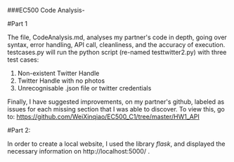 ###EC500 Code Analysis-

   #Part 1
    
The file, CodeAnalysis.md, analyses my partner's code in depth, going over syntax, error handling, API call, cleanliness, and the accuracy of execution.
testcases.py will run the python script (re-named testtwitter2.py) with three test cases: 
  1. Non-existent Twitter Handle
  2. Twitter Handle with no photos
  3. Unrecognisable .json file or twitter credentials
  
Finally, I have suggested improvements, on my partner's github, labeled as issues for each missing section that I was able to discover. To view this, go to: https://github.com/WeiXinqiao/EC500_C1/tree/master/HW1_API


   #Part 2:
    
In order to create a local website, I used the library *flask*, and displayed the necessary information on http://localhost:5000/ .
